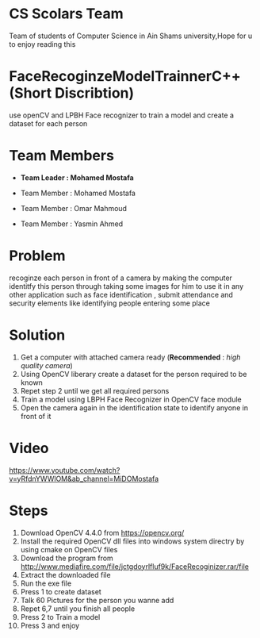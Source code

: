 # CS Scolars Team
Team of students of Computer Science in Ain Shams university,Hope for u to enjoy reading this

# FaceRecoginzeModelTrainnerC++(Short Discribtion)
use openCV and LPBH Face recognizer to train a model and create a dataset for each person

# Team Members

- **Team Leader : Mohamed Mostafa**

- Team Member : Mohamed Mostafa
- Team Member : Omar Mahmoud
- Team Member : Yasmin Ahmed

# Problem
recoginze each person in front of a camera by making the computer identitfy this person through taking some images for him
to use it in any other application such as face identification , submit attendance and security elements like identifying people entering some place

# Solution
1. Get a computer with attached camera ready (**Recommended** : *high quality camera*)
2. Using OpenCV liberary create a dataset for the person required to be known
3. Repet step 2 until we get all required persons
4. Train a model using LBPH Face Recognizer in OpenCV face module
5. Open the camera again in the identification state to identify anyone in front of it

# Video
https://www.youtube.com/watch?v=yRfdnYWWlOM&ab_channel=MiDOMostafa

# Steps
1. Download OpenCV 4.4.0 from https://opencv.org/
2. Install the required OpenCV dll files into windows system directry by using cmake on OpenCV files
3. Download the program from http://www.mediafire.com/file/jctgdoyrlfluf9k/FaceRecoginizer.rar/file
4. Extract the downloaded file
5. Run the exe file
6. Press 1 to create dataset
7. Talk 60 Pictures for the person you wanne add
8. Repet 6,7 until you finish all people
9. Press 2 to Train a model
10. Press 3 and enjoy
